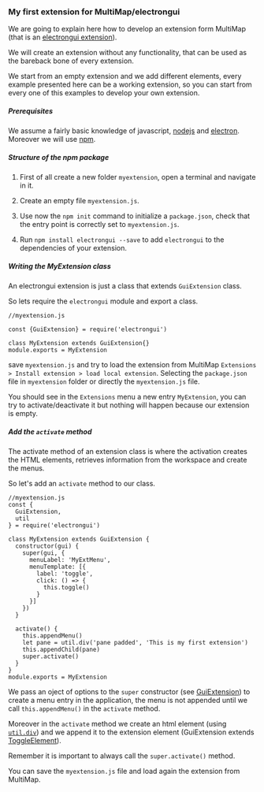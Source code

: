 ### My first extension for MultiMap/electrongui

We are going to explain here how to develop an extension form MultiMap (that is an [electrongui extension](https://gherardovarando.github.io/electrongui/API.html#guiextension)).

We will create an extension without any functionality, that can be used as the bareback bone of every extension.

We start from an empty extension and we add different elements, every example presented here can be a working extension, so you can start from every one of this examples to develop your own extension.

##### Prerequisites

We assume a fairly basic knowledge of javascript, [nodejs](https://nodejs.org/en/) and [electron](https://electronjs.org/). Moreover we will use [npm](https://docs.npmjs.com/).


##### Structure of the npm package

1. First of all create a new folder `myextension`, open a terminal and navigate in it.

2. Create an empty file `myextension.js`.

3. Use now the `npm init` command to initialize a `package.json`, check that the entry point is correctly set to `myextension.js`.

4. Run `npm install electrongui --save` to add `electrongui` to the dependencies of your extension.

##### Writing the MyExtension class

An electrongui extension is just a class that extends `GuiExtension` class.

So lets require the `electrongui` module and export a class.

```
//myextension.js

const {GuiExtension} = require('electrongui')

class MyExtension extends GuiExtension{}
module.exports = MyExtension
```

save `myextension.js` and try to load the extension from MultiMap `Extensions > Install extension > load local extension`. Selecting the `package.json` file in `myextension` folder or directly the `myextension.js` file.

You should see in the `Extensions` menu a new entry `MyExtension`, you can try to activate/deactivate it but nothing will happen because our extension is empty.

##### Add the `activate` method

The activate method of an extension class is where the activation creates the HTML elements, retrieves information from the workspace and create the menus.

So let's add an `activate` method to our class.

```
//myextension.js
const {
  GuiExtension,
  util
} = require('electrongui')

class MyExtension extends GuiExtension {
  constructor(gui) {
    super(gui, {
      menuLabel: 'MyExtMenu',
      menuTemplate: [{
        label: 'toggle',
        click: () => {
          this.toggle()
        }
      }]
    })
  }

  activate() {
    this.appendMenu()
    let pane = util.div('pane padded', 'This is my first extension')
    this.appendChild(pane)
    super.activate()
  }
}
module.exports = MyExtension
```

We pass an oject of options to the `super` constructor (see [GuiExtension](https://gherardovarando.github.io/electrongui/API.html#guiextension)) to create a menu entry in the application, the menu is not appended until we call `this.appendMenu()` in the `activate` method.

Moreover in the `activate` method we create an html element (using [`util.div`](https://gherardovarando.github.io/electrongui/API.html#utildivclassname-text)) and we append it to the extension element (GuiExtension extends [ToggleElement](https://gherardovarando.github.io/electrongui/API.html#toggleelement)).

Remember it is important to always call the `super.activate()` method.

You can save the `myextension.js` file and load again the extension from MultiMap.
